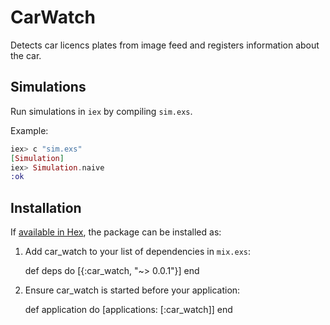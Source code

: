 # CarWatch
Detects car licencs plates from image feed and registers information about the car.

## Simulations
Run simulations in `iex` by compiling `sim.exs`.

Example:
```elixir
iex> c "sim.exs"
[Simulation]
iex> Simulation.naive
:ok
```

## Installation

If [available in Hex](https://hex.pm/docs/publish), the package can be installed as:

  1. Add car_watch to your list of dependencies in `mix.exs`:

        def deps do
          [{:car_watch, "~> 0.0.1"}]
        end

  2. Ensure car_watch is started before your application:

        def application do
          [applications: [:car_watch]]
        end
